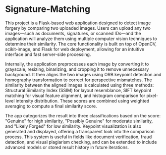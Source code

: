 # Signature-Matching
This project is a Flask-based web application designed to detect image forgery by comparing two uploaded images. Users can upload any two images—such as documents, signatures, or scanned IDs—and the application will analyze them using multiple computer vision techniques to determine their similarity. The core functionality is built on top of OpenCV, scikit-image, and Flask for web deployment, allowing for an intuitive interface and fast server-side processing.

Internally, the application preprocesses each image by converting it to grayscale, resizing, binarizing, and cropping it to remove unnecessary background. It then aligns the two images using ORB keypoint detection and homography transformation to correct for perspective mismatches. The similarity between the aligned images is calculated using three methods: Structural Similarity Index (SSIM) for layout resemblance, SIFT keypoint matching for visual feature alignment, and histogram comparison for pixel-level intensity distribution. These scores are combined using weighted averaging to compute a final similarity score.

The app categorizes the result into three classifications based on the score: "Genuine" for high similarity, "Possibly Genuine" for moderate similarity, and "Likely Forged" for low similarity. Keypoint visualization is also generated and displayed, offering a transparent look into the comparison process. This system is useful in fields like document verification, fraud detection, and visual plagiarism checking, and can be extended to include advanced models or stored result history in future iterations.
